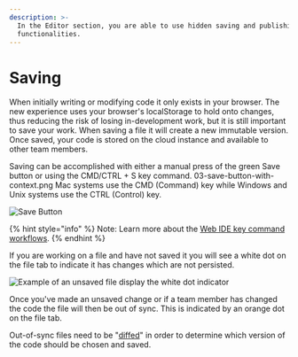 ```yaml
---
description: >-
  In the Editor section, you are able to use hidden saving and publishing
  functionalities.
---
```


# Saving

When initially writing or modifying code it only exists in your browser. The new experience uses your browser's localStorage to hold onto changes, thus reducing the risk of losing in-development work, but it is still important to save your work. When saving a file it will create a new immutable version. Once saved, your code is stored on the cloud instance and available to other team members.

Saving can be accomplished with either a manual press of the green Save button or using the CMD/CTRL + S key command. 03-save-button-with-context.png Mac systems use the CMD \(Command\) key while Windows and Unix systems use the CTRL \(Control\) key.

![Save Button](https://kfg6bckb.media.zestyio.com/03-save-button-with-context.png)

{% hint style="info" %}
Note: Learn more about the [Web IDE key command workflows](https://zesty.org/services/web-engine/interface/editor#shortcuts).
{% endhint %}

If you are working on a file and have not saved it you will see a white dot on the file tab to indicate it has changes which are not persisted.

![Example of an unsaved file display the white dot indicator](https://kfg6bckb.media.zestyio.com/04-white-dot-tab-unsaved-file.png)

Once you've made an unsaved change or if a team member has changed the code the file will then be out of sync. This is indicated by an orange dot on the file tab.

Out-of-sync files need to be "[diffed](https://zesty.org/services/manager-ui/editor/versions#diffing-versions)" in order to determine which version of the code should be chosen and saved.

